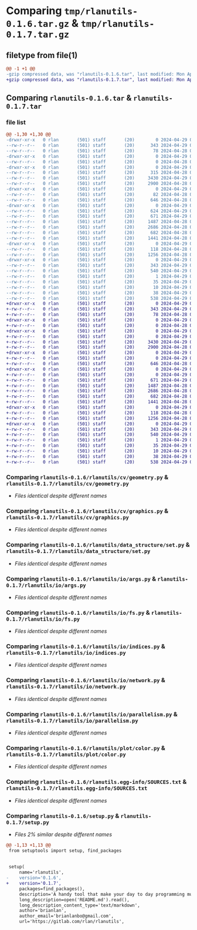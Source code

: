 # Comparing `tmp/rlanutils-0.1.6.tar.gz` & `tmp/rlanutils-0.1.7.tar.gz`

## filetype from file(1)

```diff
@@ -1 +1 @@
-gzip compressed data, was "rlanutils-0.1.6.tar", last modified: Mon Apr 29 03:23:09 2024, max compression
+gzip compressed data, was "rlanutils-0.1.7.tar", last modified: Mon Apr 29 03:31:56 2024, max compression
```

## Comparing `rlanutils-0.1.6.tar` & `rlanutils-0.1.7.tar`

### file list

```diff
@@ -1,30 +1,30 @@
-drwxr-xr-x   0 rlan       (501) staff       (20)        0 2024-04-29 03:23:09.850196 rlanutils-0.1.6/
--rw-r--r--   0 rlan       (501) staff       (20)      343 2024-04-29 03:23:09.850074 rlanutils-0.1.6/PKG-INFO
--rw-r--r--   0 rlan       (501) staff       (20)       78 2024-04-28 07:35:44.000000 rlanutils-0.1.6/README.md
-drwxr-xr-x   0 rlan       (501) staff       (20)        0 2024-04-29 03:23:09.846192 rlanutils-0.1.6/rlanutils/
--rw-r--r--   0 rlan       (501) staff       (20)        0 2024-04-28 06:25:11.000000 rlanutils-0.1.6/rlanutils/__init__.py
-drwxr-xr-x   0 rlan       (501) staff       (20)        0 2024-04-29 03:23:09.847278 rlanutils-0.1.6/rlanutils/cv/
--rw-r--r--   0 rlan       (501) staff       (20)      315 2024-04-28 08:49:41.000000 rlanutils-0.1.6/rlanutils/cv/__init__.py
--rw-r--r--   0 rlan       (501) staff       (20)     3430 2024-04-29 01:45:40.000000 rlanutils-0.1.6/rlanutils/cv/geometry.py
--rw-r--r--   0 rlan       (501) staff       (20)     2900 2024-04-28 08:49:32.000000 rlanutils-0.1.6/rlanutils/cv/graphics.py
-drwxr-xr-x   0 rlan       (501) staff       (20)        0 2024-04-29 03:23:09.847764 rlanutils-0.1.6/rlanutils/data_structure/
--rw-r--r--   0 rlan       (501) staff       (20)       82 2024-04-28 07:15:07.000000 rlanutils-0.1.6/rlanutils/data_structure/__init__.py
--rw-r--r--   0 rlan       (501) staff       (20)      646 2024-04-28 07:15:05.000000 rlanutils-0.1.6/rlanutils/data_structure/set.py
-drwxr-xr-x   0 rlan       (501) staff       (20)        0 2024-04-29 03:23:09.849334 rlanutils-0.1.6/rlanutils/io/
--rw-r--r--   0 rlan       (501) staff       (20)      624 2024-04-29 03:14:17.000000 rlanutils-0.1.6/rlanutils/io/__init__.py
--rw-r--r--   0 rlan       (501) staff       (20)      671 2024-04-29 03:19:35.000000 rlanutils-0.1.6/rlanutils/io/args.py
--rw-r--r--   0 rlan       (501) staff       (20)     1487 2024-04-28 07:19:30.000000 rlanutils-0.1.6/rlanutils/io/fs.py
--rw-r--r--   0 rlan       (501) staff       (20)     2686 2024-04-28 07:16:44.000000 rlanutils-0.1.6/rlanutils/io/indices.py
--rw-r--r--   0 rlan       (501) staff       (20)      682 2024-04-28 07:16:21.000000 rlanutils-0.1.6/rlanutils/io/network.py
--rw-r--r--   0 rlan       (501) staff       (20)     1441 2024-04-28 07:16:14.000000 rlanutils-0.1.6/rlanutils/io/parallelism.py
-drwxr-xr-x   0 rlan       (501) staff       (20)        0 2024-04-29 03:23:09.849713 rlanutils-0.1.6/rlanutils/plot/
--rw-r--r--   0 rlan       (501) staff       (20)      118 2024-04-28 07:15:29.000000 rlanutils-0.1.6/rlanutils/plot/__init__.py
--rw-r--r--   0 rlan       (501) staff       (20)     1256 2024-04-28 07:17:37.000000 rlanutils-0.1.6/rlanutils/plot/color.py
-drwxr-xr-x   0 rlan       (501) staff       (20)        0 2024-04-29 03:23:09.846715 rlanutils-0.1.6/rlanutils.egg-info/
--rw-r--r--   0 rlan       (501) staff       (20)      343 2024-04-29 03:23:09.000000 rlanutils-0.1.6/rlanutils.egg-info/PKG-INFO
--rw-r--r--   0 rlan       (501) staff       (20)      540 2024-04-29 03:23:09.000000 rlanutils-0.1.6/rlanutils.egg-info/SOURCES.txt
--rw-r--r--   0 rlan       (501) staff       (20)        1 2024-04-29 03:23:09.000000 rlanutils-0.1.6/rlanutils.egg-info/dependency_links.txt
--rw-r--r--   0 rlan       (501) staff       (20)       35 2024-04-29 03:23:09.000000 rlanutils-0.1.6/rlanutils.egg-info/requires.txt
--rw-r--r--   0 rlan       (501) staff       (20)       10 2024-04-29 03:23:09.000000 rlanutils-0.1.6/rlanutils.egg-info/top_level.txt
--rw-r--r--   0 rlan       (501) staff       (20)       38 2024-04-29 03:23:09.850234 rlanutils-0.1.6/setup.cfg
--rw-r--r--   0 rlan       (501) staff       (20)      538 2024-04-29 03:22:48.000000 rlanutils-0.1.6/setup.py
+drwxr-xr-x   0 rlan       (501) staff       (20)        0 2024-04-29 03:31:56.612243 rlanutils-0.1.7/
+-rw-r--r--   0 rlan       (501) staff       (20)      343 2024-04-29 03:31:56.612115 rlanutils-0.1.7/PKG-INFO
+-rw-r--r--   0 rlan       (501) staff       (20)       78 2024-04-28 07:35:44.000000 rlanutils-0.1.7/README.md
+drwxr-xr-x   0 rlan       (501) staff       (20)        0 2024-04-29 03:31:56.608530 rlanutils-0.1.7/rlanutils/
+-rw-r--r--   0 rlan       (501) staff       (20)        0 2024-04-28 06:25:11.000000 rlanutils-0.1.7/rlanutils/__init__.py
+drwxr-xr-x   0 rlan       (501) staff       (20)        0 2024-04-29 03:31:56.609512 rlanutils-0.1.7/rlanutils/cv/
+-rw-r--r--   0 rlan       (501) staff       (20)        0 2024-04-29 03:30:45.000000 rlanutils-0.1.7/rlanutils/cv/__init__.py
+-rw-r--r--   0 rlan       (501) staff       (20)     3430 2024-04-29 01:45:40.000000 rlanutils-0.1.7/rlanutils/cv/geometry.py
+-rw-r--r--   0 rlan       (501) staff       (20)     2900 2024-04-28 08:49:32.000000 rlanutils-0.1.7/rlanutils/cv/graphics.py
+drwxr-xr-x   0 rlan       (501) staff       (20)        0 2024-04-29 03:31:56.609833 rlanutils-0.1.7/rlanutils/data_structure/
+-rw-r--r--   0 rlan       (501) staff       (20)        0 2024-04-29 03:31:00.000000 rlanutils-0.1.7/rlanutils/data_structure/__init__.py
+-rw-r--r--   0 rlan       (501) staff       (20)      646 2024-04-28 07:15:05.000000 rlanutils-0.1.7/rlanutils/data_structure/set.py
+drwxr-xr-x   0 rlan       (501) staff       (20)        0 2024-04-29 03:31:56.611543 rlanutils-0.1.7/rlanutils/io/
+-rw-r--r--   0 rlan       (501) staff       (20)        0 2024-04-29 03:30:50.000000 rlanutils-0.1.7/rlanutils/io/__init__.py
+-rw-r--r--   0 rlan       (501) staff       (20)      671 2024-04-29 03:19:35.000000 rlanutils-0.1.7/rlanutils/io/args.py
+-rw-r--r--   0 rlan       (501) staff       (20)     1487 2024-04-28 07:19:30.000000 rlanutils-0.1.7/rlanutils/io/fs.py
+-rw-r--r--   0 rlan       (501) staff       (20)     2686 2024-04-28 07:16:44.000000 rlanutils-0.1.7/rlanutils/io/indices.py
+-rw-r--r--   0 rlan       (501) staff       (20)      682 2024-04-28 07:16:21.000000 rlanutils-0.1.7/rlanutils/io/network.py
+-rw-r--r--   0 rlan       (501) staff       (20)     1441 2024-04-28 07:16:14.000000 rlanutils-0.1.7/rlanutils/io/parallelism.py
+drwxr-xr-x   0 rlan       (501) staff       (20)        0 2024-04-29 03:31:56.611823 rlanutils-0.1.7/rlanutils/plot/
+-rw-r--r--   0 rlan       (501) staff       (20)      118 2024-04-28 07:15:29.000000 rlanutils-0.1.7/rlanutils/plot/__init__.py
+-rw-r--r--   0 rlan       (501) staff       (20)     1256 2024-04-28 07:17:37.000000 rlanutils-0.1.7/rlanutils/plot/color.py
+drwxr-xr-x   0 rlan       (501) staff       (20)        0 2024-04-29 03:31:56.609053 rlanutils-0.1.7/rlanutils.egg-info/
+-rw-r--r--   0 rlan       (501) staff       (20)      343 2024-04-29 03:31:56.000000 rlanutils-0.1.7/rlanutils.egg-info/PKG-INFO
+-rw-r--r--   0 rlan       (501) staff       (20)      540 2024-04-29 03:31:56.000000 rlanutils-0.1.7/rlanutils.egg-info/SOURCES.txt
+-rw-r--r--   0 rlan       (501) staff       (20)        1 2024-04-29 03:31:56.000000 rlanutils-0.1.7/rlanutils.egg-info/dependency_links.txt
+-rw-r--r--   0 rlan       (501) staff       (20)       35 2024-04-29 03:31:56.000000 rlanutils-0.1.7/rlanutils.egg-info/requires.txt
+-rw-r--r--   0 rlan       (501) staff       (20)       10 2024-04-29 03:31:56.000000 rlanutils-0.1.7/rlanutils.egg-info/top_level.txt
+-rw-r--r--   0 rlan       (501) staff       (20)       38 2024-04-29 03:31:56.612315 rlanutils-0.1.7/setup.cfg
+-rw-r--r--   0 rlan       (501) staff       (20)      538 2024-04-29 03:31:39.000000 rlanutils-0.1.7/setup.py
```

### Comparing `rlanutils-0.1.6/rlanutils/cv/geometry.py` & `rlanutils-0.1.7/rlanutils/cv/geometry.py`

 * *Files identical despite different names*

### Comparing `rlanutils-0.1.6/rlanutils/cv/graphics.py` & `rlanutils-0.1.7/rlanutils/cv/graphics.py`

 * *Files identical despite different names*

### Comparing `rlanutils-0.1.6/rlanutils/data_structure/set.py` & `rlanutils-0.1.7/rlanutils/data_structure/set.py`

 * *Files identical despite different names*

### Comparing `rlanutils-0.1.6/rlanutils/io/args.py` & `rlanutils-0.1.7/rlanutils/io/args.py`

 * *Files identical despite different names*

### Comparing `rlanutils-0.1.6/rlanutils/io/fs.py` & `rlanutils-0.1.7/rlanutils/io/fs.py`

 * *Files identical despite different names*

### Comparing `rlanutils-0.1.6/rlanutils/io/indices.py` & `rlanutils-0.1.7/rlanutils/io/indices.py`

 * *Files identical despite different names*

### Comparing `rlanutils-0.1.6/rlanutils/io/network.py` & `rlanutils-0.1.7/rlanutils/io/network.py`

 * *Files identical despite different names*

### Comparing `rlanutils-0.1.6/rlanutils/io/parallelism.py` & `rlanutils-0.1.7/rlanutils/io/parallelism.py`

 * *Files identical despite different names*

### Comparing `rlanutils-0.1.6/rlanutils/plot/color.py` & `rlanutils-0.1.7/rlanutils/plot/color.py`

 * *Files identical despite different names*

### Comparing `rlanutils-0.1.6/rlanutils.egg-info/SOURCES.txt` & `rlanutils-0.1.7/rlanutils.egg-info/SOURCES.txt`

 * *Files identical despite different names*

### Comparing `rlanutils-0.1.6/setup.py` & `rlanutils-0.1.7/setup.py`

 * *Files 2% similar despite different names*

```diff
@@ -1,13 +1,13 @@
 from setuptools import setup, find_packages
 
 
 setup(
     name='rlanutils',
-    version='0.1.6',
+    version='0.1.7',
     packages=find_packages(),
     description='A handy tool that make your day to day programming much easier. ',
     long_description=open('README.md').read(),
     long_description_content_type='text/markdown',
     author='brianlan',
     author_email='brianlanbo@gmail.com',
     url='https://gitlab.com/rlan/rlanutils',
```

